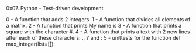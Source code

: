 0x07. Python - Test-driven development

0 - A function that adds 2 integers.
1 - A function that divides all elements of a matrix.
2 - A function that prints My name is <first name> <last name>
3 - A function that prints a square with the character #.
4 - A function that prints a text with 2 new lines after each of these characters: ., ? and :
5 - unittests for the function def max_integer(list=[]):
